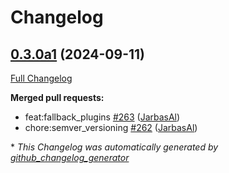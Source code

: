 # Changelog

## [0.3.0a1](https://github.com/OpenVoiceOS/ovos-plugin-manager/tree/0.3.0a1) (2024-09-11)

[Full Changelog](https://github.com/OpenVoiceOS/ovos-plugin-manager/compare/0.2.0...0.3.0a1)

**Merged pull requests:**

- feat:fallback\_plugins [\#263](https://github.com/OpenVoiceOS/ovos-plugin-manager/pull/263) ([JarbasAl](https://github.com/JarbasAl))
- chore:semver\_versioning [\#262](https://github.com/OpenVoiceOS/ovos-plugin-manager/pull/262) ([JarbasAl](https://github.com/JarbasAl))



\* *This Changelog was automatically generated by [github_changelog_generator](https://github.com/github-changelog-generator/github-changelog-generator)*
